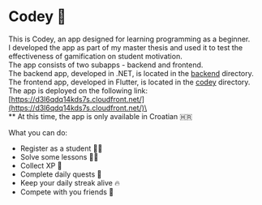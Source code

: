 # Codey 🤖
This is Codey, an app designed for learning programming as a beginner. \
I developed the app as part of my master thesis and used it to test the effectiveness of gamification on student motivation.\
The app consists of two subapps - backend and frontend.\
The backend app, developed in .NET, is located in the [backend](backend) directory.\
The frontend app, developed in Flutter, is located in the [codey](codey) directory.\
The app is deployed on the following link: [https://d3l6qdq14kds7s.cloudfront.net/](https://d3l6qdq14kds7s.cloudfront.net/)\
\
** At this time, the app is only available in Croatian 🇭🇷

What you can do:
- Register as a student 👨‍🎓
- Solve some lessons 🧑‍🏫
- Collect XP 🌟
- Complete daily quests 🎯
- Keep your daily streak alive 🔥
- Compete with you friends 🏃
